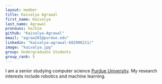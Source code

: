 ```yaml
---
layout: member
title: Kaivalya Agrawal
first_name: Kaivalya
last_name: Agrawal
pronouns: he/him
github: "Kaivalya-Agrawal"
email: "agraw201@purdue.edu"
linkedin: "kaivalya-agrawal-682996211/"
image: "kaivalya.jpg"
group: Undergraduate Students
group_rank: 5
---
```

I am a senior studying computer science [Purdue University](https://www.purdue.edu/). My research interests include robotics and machine learning.
